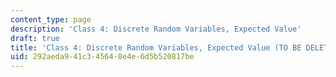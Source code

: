 ```yaml
---
content_type: page
description: 'Class 4: Discrete Random Variables, Expected Value'
draft: true
title: 'Class 4: Discrete Random Variables, Expected Value (TO BE DELETED)'
uid: 292aeda9-41c3-4564-8e4e-6d5b520817be
---
```

